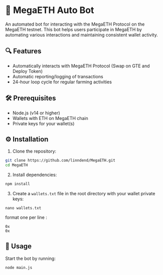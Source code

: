 # 🚀 MegaETH Auto Bot
An automated bot for interacting with the MegaETH Protocol on the MegaETH testnet. This bot helps users participate in MegaETH by automating various interactions and maintaining consistent wallet activity.

## 🔍 Features
- Automatically interacts with MegaETH Protocol (Swap on GTE and Deploy Token)
- Automatic reporting/logging of transactions
- 24-hour loop cycle for regular farming activities

## 🛠️ Prerequisites
- Node.js (v14 or higher)
- Wallets with ETH on MegaETH chain
- Private keys for your wallet(s)

## ⚙️ Installation

1. Clone the repository:
```bash
git clone https://github.com/linndend/MegaETH.git
cd MegaETH
```
2. Install dependencies:
```bash
npm install
```
3. Create a `wallets.txt` file in the root directory with your wallet private keys:
```
nano wallets.txt
```
format one per line :
```
0x
0x
```
## 🚀 Usage

Start the bot by running:
```bash
node main.js
```
